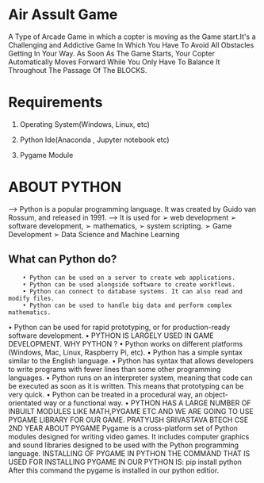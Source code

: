 # Air Assult Game
A Type of Arcade Game in which a copter is moving as the Game start.It's a Challenging and Addictive Game In Which You Have To Avoid All Obstacles Getting In Your Way. As Soon As The Game Starts, Your Copter Automatically Moves Forward While You Only Have To Balance It Throughout The Passage Of The BLOCKS.

# Requirements

1. Operating System(Windows, Linux, etc)

2. Python Ide(Anaconda , Jupyter notebook etc)

3. Pygame Module

# ABOUT PYTHON
--> Python is a popular programming language. It was created by Guido van Rossum, and released in 1991.
--> It is used for
        ➢ web development
        ➢ software development,
        ➢ mathematics,
        ➢ system scripting.
        ➢ Game Development
        ➢ Data Science and Machine Learning
        
## What can Python do?
        • Python can be used on a server to create web applications.
        • Python can be used alongside software to create workflows.
        • Python can connect to database systems. It can also read and modify files.
        • Python can be used to handle big data and perform complex mathematics.
• Python can be used for rapid prototyping, or for
production-ready software development.
• PYTHON IS LARGELY USED IN GAME DEVELOPMENT.
WHY PYTHON ?
• Python works on different platforms (Windows,
Mac, Linux, Raspberry Pi, etc).
• Python has a simple syntax similar to the
English language.
• Python has syntax that allows developers to
write programs with fewer lines than some
other programming languages.
• Python runs on an interpreter system, meaning
that code can be executed as soon as it is
written. This means that prototyping can be
very quick.
• Python can be treated in a procedural way, an
object-orientated way or a functional way.
• PYTHON HAS A LARGE NUMBER OF INBUILT MODULES
LIKE MATH,PYGAME ETC AND WE ARE GOING TO USE
PYGAME LIBRARY FOR OUR GAME.
PRATYUSH SRIVASTAVA
BTECH
CSE 2ND
 YEAR
ABOUT PYGAME
Pygame is a cross-platform set
of Python modules designed for writing
video games. It includes computer graphics
and sound libraries designed to
be used with the Python programming
language.
INSTALLING OF PYGAME IN PYTHON
THE COMMAND THAT IS USED FOR INSTALLING
PYGAME IN OUR PYTHON IS:
pip install python
After this command the pygame is
installed in our python editior.


